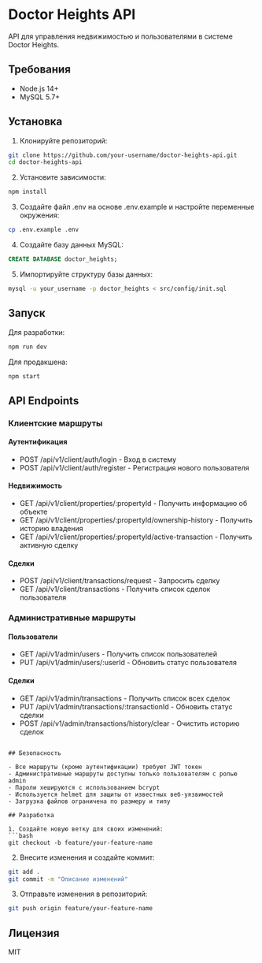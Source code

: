 # Doctor Heights API

API для управления недвижимостью и пользователями в системе Doctor Heights.

## Требования

- Node.js 14+
- MySQL 5.7+

## Установка

1. Клонируйте репозиторий:
```bash
git clone https://github.com/your-username/doctor-heights-api.git
cd doctor-heights-api
```

2. Установите зависимости:
```bash
npm install
```

3. Создайте файл .env на основе .env.example и настройте переменные окружения:
```bash
cp .env.example .env
```

4. Создайте базу данных MySQL:
```sql
CREATE DATABASE doctor_heights;
```

5. Импортируйте структуру базы данных:
```bash
mysql -u your_username -p doctor_heights < src/config/init.sql
```

## Запуск

Для разработки:
```bash
npm run dev
```

Для продакшена:
```bash
npm start
```

## API Endpoints

### Клиентские маршруты

#### Аутентификация
- POST /api/v1/client/auth/login - Вход в систему
- POST /api/v1/client/auth/register - Регистрация нового пользователя

#### Недвижимость
- GET /api/v1/client/properties/:propertyId - Получить информацию об объекте
- GET /api/v1/client/properties/:propertyId/ownership-history - Получить историю владения
- GET /api/v1/client/properties/:propertyId/active-transaction - Получить активную сделку

#### Сделки
- POST /api/v1/client/transactions/request - Запросить сделку
- GET /api/v1/client/transactions - Получить список сделок пользователя

### Административные маршруты

#### Пользователи
- GET /api/v1/admin/users - Получить список пользователей
- PUT /api/v1/admin/users/:userId - Обновить статус пользователя

#### Сделки
- GET /api/v1/admin/transactions - Получить список всех сделок
- PUT /api/v1/admin/transactions/:transactionId - Обновить статус сделки
- POST /api/v1/admin/transactions/history/clear - Очистить историю сделок

```

## Безопасность

- Все маршруты (кроме аутентификации) требуют JWT токен
- Административные маршруты доступны только пользователям с ролью admin
- Пароли хешируются с использованием bcrypt
- Используется helmet для защиты от известных веб-уязвимостей
- Загрузка файлов ограничена по размеру и типу

## Разработка

1. Создайте новую ветку для своих изменений:
```bash
git checkout -b feature/your-feature-name
```

2. Внесите изменения и создайте коммит:
```bash
git add .
git commit -m "Описание изменений"
```

3. Отправьте изменения в репозиторий:
```bash
git push origin feature/your-feature-name
```

## Лицензия

MIT 

